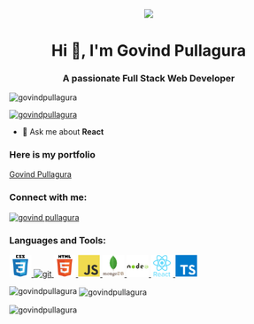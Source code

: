 <div align="center"><img height="400px" src="https://camo.githubusercontent.com/c1dcb74cc1c1835b1d716f5051499a2814c683c806b15f04b0eba492863703e9/68747470733a2f2f63646e2e6472696262626c652e636f6d2f75736572732f3733303730332f73637265656e73686f74732f363538313234332f6176656e746f2e676966" /></div>

<h1 align="center">Hi 👋, I'm Govind Pullagura</h1>
<h3 align="center">A passionate Full Stack Web Developer</h3>

<p align="left"> <img src="https://komarev.com/ghpvc/?username=govindpullagura&label=Profile%20views&color=0e75b6&style=flat" alt="govindpullagura" /> </p>

<p align="left"> <a href="https://github.com/ryo-ma/github-profile-trophy"><img src="https://github-profile-trophy.vercel.app/?username=govindpullagura" alt="govindpullagura" /></a> </p>

- 💬 Ask me about **React**

<h3 align="left">Here is my portfolio</h3>
<a href="https://govindpullagura.github.io/" target="blank">Govind Pullagura</a>

<h3 align="left">Connect with me:</h3>
<p align="left">
<a href="[https://linkedin.com/in/govind pullagura](https://www.linkedin.com/in/govind-pullagura-106bb8263/)" target="blank"><img align="center" src="https://raw.githubusercontent.com/rahuldkjain/github-profile-readme-generator/master/src/images/icons/Social/linked-in-alt.svg" alt="govind pullagura" height="30" width="40" /></a>
</p>

<h3 align="left">Languages and Tools:</h3>
<p align="left"> <a href="https://www.w3schools.com/css/" target="_blank" rel="noreferrer"> <img src="https://raw.githubusercontent.com/devicons/devicon/master/icons/css3/css3-original-wordmark.svg" alt="css3" width="40" height="40"/> </a> <a href="https://git-scm.com/" target="_blank" rel="noreferrer"> <img src="https://www.vectorlogo.zone/logos/git-scm/git-scm-icon.svg" alt="git" width="40" height="40"/> </a> <a href="https://www.w3.org/html/" target="_blank" rel="noreferrer"> <img src="https://raw.githubusercontent.com/devicons/devicon/master/icons/html5/html5-original-wordmark.svg" alt="html5" width="40" height="40"/> </a> <a href="https://developer.mozilla.org/en-US/docs/Web/JavaScript" target="_blank" rel="noreferrer"> <img src="https://raw.githubusercontent.com/devicons/devicon/master/icons/javascript/javascript-original.svg" alt="javascript" width="40" height="40"/> </a> <a href="https://www.mongodb.com/" target="_blank" rel="noreferrer"> <img src="https://raw.githubusercontent.com/devicons/devicon/master/icons/mongodb/mongodb-original-wordmark.svg" alt="mongodb" width="40" height="40"/> </a> <a href="https://nodejs.org" target="_blank" rel="noreferrer"> <img src="https://raw.githubusercontent.com/devicons/devicon/master/icons/nodejs/nodejs-original-wordmark.svg" alt="nodejs" width="40" height="40"/> </a> <a href="https://reactjs.org/" target="_blank" rel="noreferrer"> <img src="https://raw.githubusercontent.com/devicons/devicon/master/icons/react/react-original-wordmark.svg" alt="react" width="40" height="40"/> </a>  </a> <a href="https://www.typescriptlang.org/" target="_blank" rel="noreferrer"> <img src="https://raw.githubusercontent.com/devicons/devicon/master/icons/typescript/typescript-original.svg" alt="typescript" width="40" height="40"/> </a> </p>

<p><img align="left" src="https://github-readme-stats.vercel.app/api/top-langs?username=govindpullagura&show_icons=true&locale=en&layout=compact" alt="govindpullagura" /></p>

<p>&nbsp;<img align="center" src="https://github-readme-stats.vercel.app/api?username=govindpullagura&show_icons=true&locale=en" alt="govindpullagura" /></p>

<p><img align="center" src="https://github-readme-streak-stats.herokuapp.com/?user=govindpullagura&" alt="govindpullagura" /></p>

